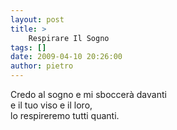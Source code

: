 ```yaml
---
layout: post
title: >
    Respirare Il Sogno
tags: []
date: 2009-04-10 20:26:00
author: pietro
---
```

Credo al sogno e mi sboccerà davanti<br/>e il tuo viso e il loro,<br/>lo respireremo tutti quanti.
